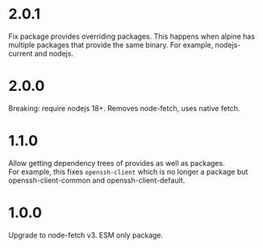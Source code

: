 # 2.0.1

Fix package provides overriding packages. This happens when alpine has multiple packages that provide the same binary.
For example, nodejs-current and nodejs.

# 2.0.0

Breaking: require nodejs 18+.
Removes node-fetch, uses native fetch.

# 1.1.0

Allow getting dependency trees of provides as well as packages.  
For example, this fixes `openssh-client` which is no longer a package but openssh-client-common and openssh-client-default.

# 1.0.0

Upgrade to node-fetch v3.
ESM only package.
